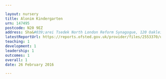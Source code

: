 ```yaml
---

layout: nursery
title: Alonim Kindergarten
urn: 147495
postcode: N20 9EZ
address: Sha&#039;arei Tsedek North London Reform Synagogue, 120 Oakleigh Road North, LONDON, N20 9EZ
latestReportUrl: https://reports.ofsted.gov.uk/provider/files/2553370/urn/147495.pdf
teaching: 1
development: 1
leadership: 1
outcomes: 1
overall: 1
date: 26 February 2016

---
```

